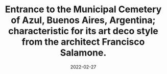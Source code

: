 ---
desktop_image_url: /assets/images/azul_cemetery_desktop.jpg
mobile_image_url: /assets/images/azul_cemetery_mobile.jpg
desktop_width: 1920
mobile_width: 480
alt: ""
title: "Entrance to the Municipal Cemetery of Azul, Buenos Aires, Argentina; characteristic for its art deco style from the architect Francisco Salamone."
date: 2022-02-27
---